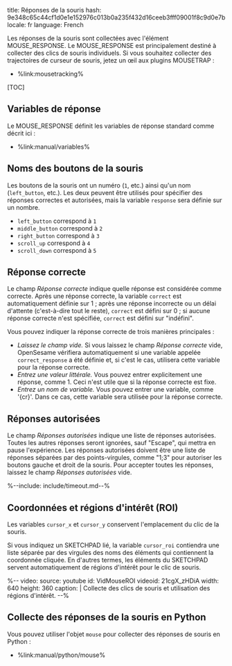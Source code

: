 title: Réponses de la souris
hash: 9e348c65c44cf1d0e1e152976c013b0a235f432d16ceeb3fff09001f8c9d0e7b
locale: fr
language: French

Les réponses de la souris sont collectées avec l'élément MOUSE_RESPONSE. Le MOUSE_RESPONSE est principalement destiné à collecter des clics de souris individuels. Si vous souhaitez collecter des trajectoires de curseur de souris, jetez un œil aux plugins MOUSETRAP :

- %link:mousetracking%

[TOC]

## Variables de réponse

Le MOUSE_RESPONSE définit les variables de réponse standard comme décrit ici :

- %link:manual/variables%

## Noms des boutons de la souris

Les boutons de la souris ont un numéro (`1`, etc.) ainsi qu'un nom (`left_button`, etc.). Les deux peuvent être utilisés pour spécifier des réponses correctes et autorisées, mais la variable `response` sera définie sur un nombre.

- `left_button` correspond à `1`
- `middle_button` correspond à `2`
- `right_button` correspond à `3`
- `scroll_up` correspond à `4`
- `scroll_down` correspond à `5`

## Réponse correcte

Le champ *Réponse correcte* indique quelle réponse est considérée comme correcte. Après une réponse correcte, la variable `correct` est automatiquement définie sur 1 ; après une réponse incorrecte ou un délai d'attente (c'est-à-dire tout le reste), `correct` est défini sur 0 ; si aucune réponse correcte n'est spécifiée, `correct` est défini sur "indéfini".

Vous pouvez indiquer la réponse correcte de trois manières principales :

- *Laissez le champ vide.* Si vous laissez le champ *Réponse correcte* vide, OpenSesame vérifiera automatiquement si une variable appelée `correct_response` a été définie et, si c'est le cas, utilisera cette variable pour la réponse correcte.
- *Entrez une valeur littérale.* Vous pouvez entrer explicitement une réponse, comme 1. Ceci n'est utile que si la réponse correcte est fixe.
- *Entrez un nom de variable.* Vous pouvez entrer une variable, comme '{cr}'. Dans ce cas, cette variable sera utilisée pour la réponse correcte.

## Réponses autorisées

Le champ *Réponses autorisées* indique une liste de réponses autorisées. Toutes les autres réponses seront ignorées, sauf "Escape", qui mettra en pause l'expérience. Les réponses autorisées doivent être une liste de réponses séparées par des points-virgules, comme "1;3" pour autoriser les boutons gauche et droit de la souris. Pour accepter toutes les réponses, laissez le champ *Réponses autorisées* vide.

%--include: include/timeout.md--%

## Coordonnées et régions d'intérêt (ROI)

Les variables `cursor_x` et `cursor_y` conservent l'emplacement du clic de la souris.

Si vous indiquez un SKETCHPAD lié, la variable `cursor_roi` contiendra une liste séparée par des virgules des noms des éléments qui contiennent la coordonnée cliquée. En d'autres termes, les éléments du SKETCHPAD servent automatiquement de régions d'intérêt pour le clic de souris.

%--
video:
 source: youtube
 id: VidMouseROI
 videoid: 21cgX_zHDiA
 width: 640
 height: 360
 caption: |
  Collecte des clics de souris et utilisation des régions d'intérêt.
--%

## Collecte des réponses de la souris en Python

Vous pouvez utiliser l'objet `mouse` pour collecter des réponses de souris en Python :

- %link:manual/python/mouse%
